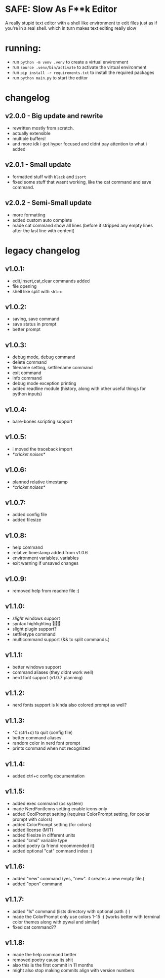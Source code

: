 # SAFE: Slow As F\*\*k Editor

A really stupid text editor with a shell like environment to edit files just as if you're in a real shell. which in turn makes text editing really slow

# running:
* run `python -m venv .venv` to create a virtual environment
* run `source .venv/bin/activate` to activate the virtual environment
* run `pip install -r requirements.txt` to install the required packages
* run `python main.py` to start the editor

# changelog

## v2.0.0 - Big update and rewrite
* rewritten mostly from scratch.
* actually extensible
* multiple buffers!
* and more idk i got hyper focused and didnt pay attention to what i added

## v2.0.1 - Small update
* formatted stuff with `black` and `isort`
* fixed some stuff that wasnt working, like the cat command and save command.

## v2.0.2 - Semi-Small update
* more formatting
* added custom auto complete
* made cat command show all lines (before it stripped any empty lines after the last line with content)


# legacy changelog

## v1.0.1:
* edit,insert,cat,clear commands added
* file opening
* shell like split with `shlex`

## v1.0.2:
* saving, save command
* save status in prompt
* better prompt

## v1.0.3:
* debug mode, debug command
* delete command
* filename setting, setfilename command
* exit command
* info command
* debug mode exception printing
* added readline module (history, along with other useful things for python inputs)

## v1.0.4:
* bare-bones scripting support

## v1.0.5:
* i moved the traceback import
* *\*cricket noises\**

## v1.0.6:
* planned relative timestamp
* *\*cricket noises\**

## v1.0.7:
* added config file
* added filesize

## v1.0.8:
* help command
* relative timestamp added from v1.0.6
* environment variables, variables
* exit warning if unsaved changes

## v1.0.9:
* removed help from readme file :)

## v1.1.0:
* *slight* windows support
* syntax highlighting 🥳🥳🥳
* slight plugin support?
* setfiletype command
* multicommand support (&& to split commands.)

## v1.1.1:
* better windows support
* command aliases (they didnt work well)
* nerd font support (v1.0.7 planning)

## v1.1.2:
* nerd fonts support is kinda also colored prompt as well?

## v1.1.3:
* ^C (ctrl+c) to quit (config file)
* better command aliases
* random color in nerd font prompt
* prints command when not recognized

## v1.1.4:
* added ctrl+c config documentation

## v1.1.5:
* added exec command (os.system)
* made NerdFontIcons setting enable icons only
* added CoolPrompt setting (requires ColorPrompt setting, for cooler prompt with colors)
* added ColorPrompt setting (for colors)
* added license (MIT)
* added filesize in different units
* added "cmd" variable type
* added poetry (a friend recommended it)
* added optional "cat" command index :)

## v1.1.6:
* added "new" command (yes, "new". it creates a new empty file.)
* added "open" command

## v1.1.7:
* added "ls" command (lists directory with optional path :) )
* made the ColorPrompt only use colors 1-15 :) (works better with terminal color themes along with pywal and similar)
* fixed cat command??

## v1.1.8:
* made the help command better
* removed poetry cause its shit
* also this is the first commit in 11 months
* might also stop making commits align with version numbers
